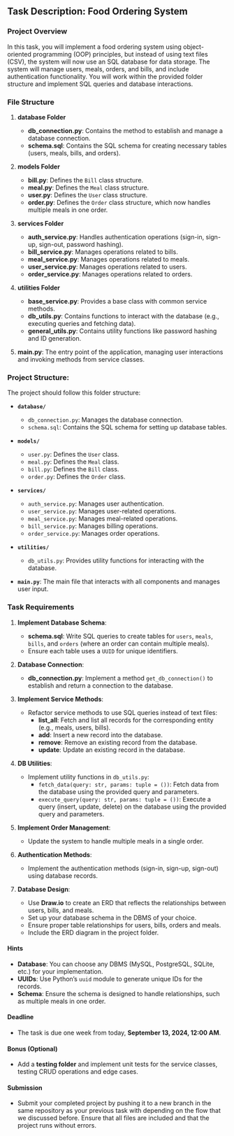 ## Task Description: Food Ordering System

### **Project Overview**

In this task, you will implement a food ordering system using object-oriented programming (OOP) principles, but instead of using text files (CSV), the system will now use an SQL database for data storage. The system will manage users, meals, orders, and bills, and include authentication functionality. You will work within the provided folder structure and implement SQL queries and database interactions.

### **File Structure**

1. **database Folder**
   - **db_connection.py**: Contains the method to establish and manage a database connection.
   - **schema.sql**: Contains the SQL schema for creating necessary tables (users, meals, bills, and orders).

2. **models Folder**
   - **bill.py**: Defines the `Bill` class structure.
   - **meal.py**: Defines the `Meal` class structure.
   - **user.py**: Defines the `User` class structure.
   - **order.py**: Defines the `Order` class structure, which now handles multiple meals in one order.

3. **services Folder**
   - **auth_service.py**: Handles authentication operations (sign-in, sign-up, sign-out, password hashing).
   - **bill_service.py**: Manages operations related to bills.
   - **meal_service.py**: Manages operations related to meals.
   - **user_service.py**: Manages operations related to users.
   - **order_service.py**: Manages operations related to orders.

4. **utilities Folder**
   - **base_service.py**: Provides a base class with common service methods.
   - **db_utils.py**: Contains functions to interact with the database (e.g., executing queries and fetching data).
   - **general_utils.py**: Contains utility functions like password hashing and ID generation.

5. **main.py**: The entry point of the application, managing user interactions and invoking methods from service classes.

### Project Structure:
The project should follow this folder structure:
- **`database/`**
  - `db_connection.py`: Manages the database connection.
  - `schema.sql`: Contains the SQL schema for setting up database tables.
  
- **`models/`**
  - `user.py`: Defines the `User` class.
  - `meal.py`: Defines the `Meal` class.
  - `bill.py`: Defines the `Bill` class.
  - `order.py`: Defines the `Order` class.
  
- **`services/`**
  - `auth_service.py`: Manages user authentication.
  - `user_service.py`: Manages user-related operations.
  - `meal_service.py`: Manages meal-related operations.
  - `bill_service.py`: Manages billing operations.
  - `order_service.py`: Manages order operations.
  
- **`utilities/`**
  - `db_utils.py`: Provides utility functions for interacting with the database.
  
- **`main.py`**: The main file that interacts with all components and manages user input.

### **Task Requirements**

1. **Implement Database Schema**:
   - **schema.sql**: Write SQL queries to create tables for `users`, `meals`, `bills`, and `orders` (where an order can contain multiple meals).
   - Ensure each table uses a `UUID` for unique identifiers.

2. **Database Connection**:
   - **db_connection.py**: Implement a method `get_db_connection()` to establish and return a connection to the database.

3. **Implement Service Methods**:
   - Refactor service methods to use SQL queries instead of text files:
     - **list_all**: Fetch and list all records for the corresponding entity (e.g., meals, users, bills).
     - **add**: Insert a new record into the database.
     - **remove**: Remove an existing record from the database.
     - **update**: Update an existing record in the database.

4. **DB Utilities**:
   - Implement utility functions in `db_utils.py`:
     - `fetch_data(query: str, params: tuple = ())`: Fetch data from the database using the provided query and parameters.
     - `execute_query(query: str, params: tuple = ())`: Execute a query (insert, update, delete) on the database using the provided query and parameters.

5. **Implement Order Management**:
   - Update the system to handle multiple meals in a single order.

6. **Authentication Methods**:
   - Implement the authentication methods (sign-in, sign-up, sign-out) using database records.

7. **Database Design**:

   - Use **Draw.io** to create an ERD that reflects the relationships between users, bills, and meals.
   - Set up your database schema in the DBMS of your choice.
   - Ensure proper table relationships for users, bills, orders and meals.
   - Include the ERD diagram in the project folder.

#### **Hints**

- **Database**: You can choose any DBMS (MySQL, PostgreSQL, SQLite, etc.) for your implementation.
- **UUIDs**: Use Python’s `uuid` module to generate unique IDs for the records.
- **Schema**: Ensure the schema is designed to handle relationships, such as multiple meals in one order.

#### **Deadline**

- The task is due one week from today, **September 13, 2024, 12:00 AM**.

#### **Bonus** (Optional)

- Add a **testing folder** and implement unit tests for the service classes, testing CRUD operations and edge cases.

#### **Submission**

- Submit your completed project by pushing it to a new branch in the same repository as your previous task with depending on the flow that we discussed before. Ensure that all files are included and that the project runs without errors.
